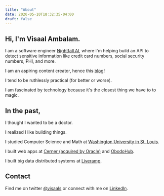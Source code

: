 ```yaml
---
title: "About"
date: 2020-05-10T18:32:35-04:00
draft: false 
---
```


## Hi, I'm Visaal Ambalam.

I am a software engineer [Nightfall AI](https://nightfall.ai/careers), where I'm helping build an API to detect sensitive information like credit card numbers, social security numbers, PHI, and more.

I am an aspiring content creator, hence this [blog](https://www.visaalambalam.com/posts/)!

I tend to be ruthlessly practical (for better or worse).

I am fascinated by technology because it's the closest thing we have to to magic.

## In the past,

I thought I wanted to be a doctor.

I realized I like building things.

I studied Computer Science and Math at [Washington University in St. Louis](https://wustl.edu/).

I built web apps at [Cerner (acquired by Oracle)](https://twitter.com/Cerner) and [ObodoHub](https://obodohub.com/).

I built big data distributed systems at [Liveramp](https://liveramp.com/for-engineers). 

## Contact
Find me on twitter [@visaals](https://twitter.com/Visaals) or connect with me on [LinkedIn](https://www.linkedin.com/in/visaal-ambalam-829a6198/).
